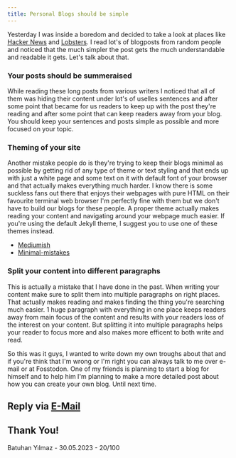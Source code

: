 ```yaml
---
title: Personal Blogs should be simple
---
```

Yesterday I was inside a boredom and decided to take a look at places like [Hacker News](https://news.ycombinator.com) and [Lobsters](https://lobste.rs). I read lot's of blogposts from random people and noticed that the much simpler the post gets the much understandable and readable it gets. Let's talk about that.

### Your posts should be summeraised
While reading these long posts from various writers I noticed that all of them was hiding their content under lot's of uselles sentences and after some point that became for us readers to keep up with the post they're reading and after some point that can keep readers away from your blog. You should keep your sentences and posts simple as possible and more focused on your topic. 

### Theming of your site
Another mistake people do is they're trying to keep their blogs minimal as possible by getting rid of any type of theme or text styling and that ends up with just a white page and some text on it with default font of your browser and that actually makes everything much harder. I know there is some suckless fans out there that enjoys their webpages with pure HTML on their favourite terminal web browser I'm perfectly fine with them but we don't have to build our blogs for these people. A proper theme actually makes reading your content and navigating around your webpage much easier. 
If you're using the default Jekyll theme, I suggest you to use one of these themes instead.
- [Mediumish](https://github.com/wowthemesnet/mediumish-theme-jekyll)
- [Minimal-mistakes](https://github.com/mmistakes/minimal-mistakes)

### Split your content into different paragraphs
This is actually a mistake that I have done in the past. When writing your content make sure to split them into multiple paragraphs on right places. That actually makes reading and makes finding the thing you're searching much easier. 1 huge paragraph with everything in one place keeps readers away from main focus of the content and results with your readers loss of the interest on your content. But splitting it into multiple paragraphs helps your reader to focus more and also makes more efficent to both write and read.

So this was it guys, I wanted to write down my own troughs about that and if you're think that I'm wrong or I'm right you can always talk to me over e-mail or at Fosstodon. One of my friends is planning to start a blog for himself and to help him I'm planning to make a more detailed post about how you can create your own blog. Until next time.

## Reply via [E-Mail](mailto://batuhan@thebatuhansnetwork.xyz)
## Thank You!
Batuhan Yılmaz - 30.05.2023 - 20/100
